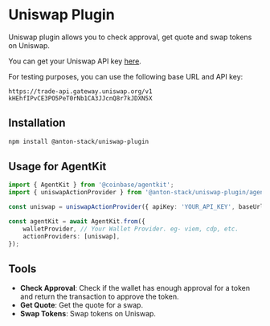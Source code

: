 # Uniswap Plugin

Uniswap plugin allows you to check approval, get quote and swap tokens on Uniswap.

You can get your Uniswap API key [here](https://hub.uniswap.org/).

For testing purposes, you can use the following base URL and API key:

```
https://trade-api.gateway.uniswap.org/v1
kHEhfIPvCE3PO5PeT0rNb1CA3JJcnQ8r7kJDXN5X
```

## Installation
```bash
npm install @anton-stack/uniswap-plugin
```

## Usage for AgentKit

```ts
import { AgentKit } from '@coinbase/agentkit';
import { uniswapActionProvider } from '@anton-stack/uniswap-plugin/agentkit';

const uniswap = uniswapActionProvider({ apiKey: 'YOUR_API_KEY', baseUrl: 'YOUR_BASE_URL' });

const agentKit = await AgentKit.from({
    walletProvider, // Your Wallet Provider. eg- viem, cdp, etc.
    actionProviders: [uniswap],
});
```

## Tools

- **Check Approval**: Check if the wallet has enough approval for a token and return the transaction to approve the token.
- **Get Quote**: Get the quote for a swap.
- **Swap Tokens**: Swap tokens on Uniswap.